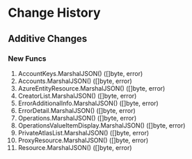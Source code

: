 # Change History

## Additive Changes

### New Funcs

1. AccountKeys.MarshalJSON() ([]byte, error)
1. Accounts.MarshalJSON() ([]byte, error)
1. AzureEntityResource.MarshalJSON() ([]byte, error)
1. CreatorList.MarshalJSON() ([]byte, error)
1. ErrorAdditionalInfo.MarshalJSON() ([]byte, error)
1. ErrorDetail.MarshalJSON() ([]byte, error)
1. Operations.MarshalJSON() ([]byte, error)
1. OperationsValueItemDisplay.MarshalJSON() ([]byte, error)
1. PrivateAtlasList.MarshalJSON() ([]byte, error)
1. ProxyResource.MarshalJSON() ([]byte, error)
1. Resource.MarshalJSON() ([]byte, error)

